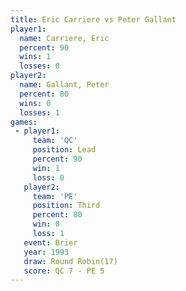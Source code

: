 ```yaml
---
title: Eric Carriere vs Peter Gallant
player1:              
  name: Carriere, Eric
  percent: 90         
  wins: 1             
  losses: 0           
player2:              
  name: Gallant, Peter
  percent: 80         
  wins: 0             
  losses: 1           
games:
 - player1:        
     team: 'QC'    
     position: Lead
     percent: 90   
     win: 1        
     loss: 0       
   player2:         
     team: 'PE'     
     position: Third
     percent: 80    
     win: 0         
     loss: 1        
   event: Brier         
   year: 1993           
   draw: Round Robin(17)
   score: QC 7 - PE 5   
---
```

